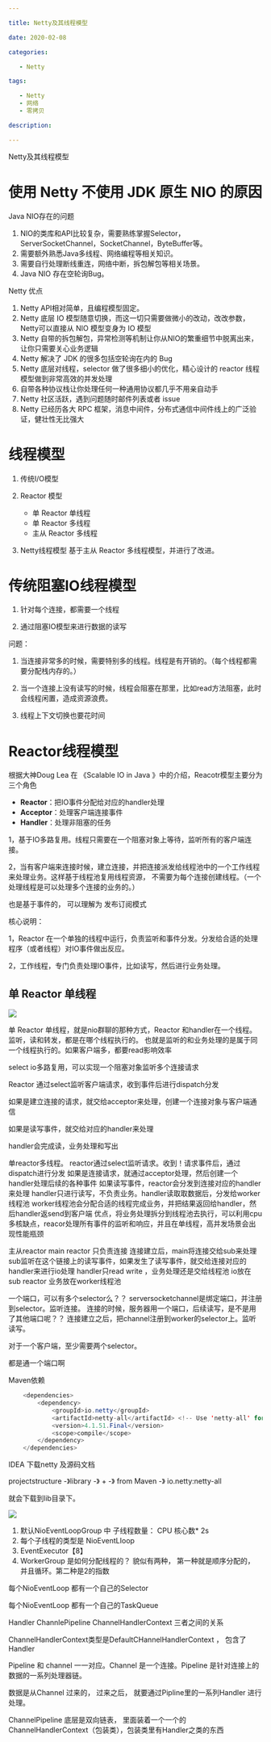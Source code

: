```yaml
---

title: Netty及其线程模型

date: 2020-02-08

categories:

   - Netty

tags:

   - Netty
   - 网络
   - 零拷贝

description: ​

---
```




Netty及其线程模型


# 使用 Netty 不使用 JDK 原生 NIO 的原因

Java NIO存在的问题

1. NIO的类库和API比较复杂，需要熟练掌握Selector，ServerSocketChannel，SocketChannel，ByteBuffer等。
2. 需要额外熟悉Java多线程、网络编程等相关知识。
3. 需要自行处理断线重连，网络中断，拆包解包等相关场景。
4. Java NIO 存在空轮询Bug。


Netty 优点
1. Netty API相对简单，且编程模型固定。
2. Netty 底层 IO 模型随意切换，而这一切只需要做微小的改动，改改参数，Netty可以直接从 NIO 模型变身为 IO 模型
3. Netty 自带的拆包解包，异常检测等机制让你从NIO的繁重细节中脱离出来，让你只需要关心业务逻辑
4. Netty 解决了 JDK 的很多包括空轮询在内的 Bug
5. Netty 底层对线程，selector 做了很多细小的优化，精心设计的 reactor 线程模型做到非常高效的并发处理
6. 自带各种协议栈让你处理任何一种通用协议都几乎不用亲自动手
7. Netty 社区活跃，遇到问题随时邮件列表或者 issue
8. Netty 已经历各大 RPC 框架，消息中间件，分布式通信中间件线上的广泛验证，健壮性无比强大


# 线程模型

1. 传统I/O模型

2. Reactor 模型

   * 单 Reactor 单线程
   * 单 Reactor 多线程
   * 主从 Reactor 多线程

3. Netty线程模型
    基于主从 Reactor 多线程模型，并进行了改进。



# 传统阻塞IO线程模型

1. 针对每个连接，都需要一个线程

2. 通过阻塞IO模型来进行数据的读写

问题：

1. 当连接非常多的时候，需要特别多的线程。线程是有开销的。（每个线程都需要分配栈内存的。）

2. 当一个连接上没有读写的时候，线程会阻塞在那里，比如read方法阻塞，此时会线程闲置，造成资源浪费。

3. 线程上下文切换也要花时间





# Reactor线程模型

根据大神Doug Lea 在 《Scalable IO in Java 》中的介绍，Reacotr模型主要分为三个角色

* **Reactor**：把IO事件分配给对应的handler处理
* **Acceptor**：处理客户端连接事件
* **Handler**：处理非阻塞的任务

1，基于IO多路复用。线程只需要在一个阻塞对象上等待，监听所有的客户端连接。

2，当有客户端来连接时候，建立连接，并把连接派发给线程池中的一个工作线程来处理业务。这样基于线程池复用线程资源， 不需要为每个连接创建线程。（一个处理线程是可以处理多个连接的业务的。）


也是基于事件的， 可以理解为  发布订阅模式

核心说明：

1，Reactor 在一个单独的线程中运行，负责监听和事件分发。分发给合适的处理程序（或者线程）对IO事件做出反应。

2，工作线程，专门负责处理IO事件，比如读写，然后进行业务处理。



## 单 Reactor 单线程

![](https://cdn.jsdelivr.net/gh/fanshanhong/note-image/single_reactor_single_thread.png)

单 Reactor 单线程，就是nio群聊的那种方式，Reactor 和handler在一个线程。监听，读和转发，都是在哪个线程执行的。
也就是监听的和业务处理的是属于同一个线程执行的。如果客户端多，都要read影响效率

select io多路复用，可以实现一个阻塞对象监听多个连接请求

Reactor 通过select监听客户端请求，收到事件后进行dispatch分发

如果是建立连接的请求，就交给acceptor来处理，创建一个连接对象与客户端通信

如果是读写事件，就交给对应的handler来处理

handler会完成读，业务处理和写出



单reactor多线程。
reactor通过select监听请求。收到！请求事件后，通过dispatch进行分发
如果是连接请求，就通过acceptor处理，然后创建一个handler处理后续的各种事件
如果读写事件，reactor会分发到连接对应的handler来处理
handler只进行读写，不负责业务。handler读取取数据后，分发给worker线程池
worker线程池会分配合适的线程完成业务，并把结果返回给handler，然后handler返send到客户端
优点，将业务处理拆分到线程池去执行，可以利用cpu多核缺点，reacor处理所有事件的监听和响应，并且在单线程，高并发场景会出现性能瓶颈

主从reactor
main  reactor  只负责连接
连接建立后，main将连接交给sub来处理
sub监听在这个链接上的读写事件，如果发生了读写事件，就交给连接对应的handler来进行io处理
handler只read  write ，业务处理还是交给线程池
io放在sub reactor
业务放在worker线程池

一个端口，可以有多个selector么？？
serversocketchannel是绑定端口，并注册到selector。监听连接。
连接的时候，服务器用一个端口，后续读写，是不是用了其他端口呢？？
连接建立之后，把channel注册到worker的selector上。监听读写。

对于一个客户端，至少需要两个selector。

都是通一个端口啊






Maven依赖

```java
    <dependencies>
        <dependency>
            <groupId>io.netty</groupId>
            <artifactId>netty-all</artifactId> <!-- Use 'netty-all' for 4.0 or above -->
            <version>4.1.51.Final</version>
            <scope>compile</scope>
        </dependency>
    </dependencies>
```


IDEA  下载netty 及源码文档

projectstructure -》library -》 + -》 from Maven -》 io.netty:netty-all  

就会下载到lib目录下。


![](https://cdn.jsdelivr.net/gh/fanshanhong/note-image/Netty_download_source.png)






1. 默认NioEventLoopGroup 中 子线程数量： CPU 核心数* 2s
2. 每个子线程的类型是 NioEventLIoop   
3. EventExecutor【8】
4. WorkerGroup 是如何分配线程的？   貌似有两种， 第一种就是顺序分配的， 并且循环。第二种是2的指数





每个NioEventLoop 都有一个自己的Selector

每个NioEventLoop 都有一个自己的TaskQueue





Handler ChannlePipeline ChannelHandlerContext 三者之间的关系



ChannelHandlerContext类型是DefaultCHannelHandlerContext ， 包含了  Handler 

Pipeline 和 channel 一一对应。Channel 是一个连接。Pipeline 是针对连接上的数据的一系列处理器链。

数据是从Channel 过来的， 过来之后， 就要通过Pipline里的一系列Handler 进行处理。



ChannelPipeline 底层是双向链表， 里面装着一个一个的ChannelHandlerContext（包装类），包装类里有Handler之类的东西

